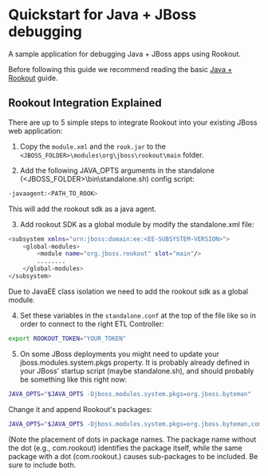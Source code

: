 # Quickstart for Java + JBoss debugging

A sample application for debugging Java + JBoss apps using Rookout.

Before following this guide we recommend reading the basic [Java + Rookout] guide.

## Rookout Integration Explained

There are up to 5 simple steps to integrate Rookout into your existing JBoss web application:

1. Copy the `module.xml` and the `rook.jar` to the `<JBOSS_FOLDER>\modules\org\jboss\rookout\main` folder.

2. Add the following JAVA_OPTS arguments in the standalone (<JBOSS_FOLDER>\bin\standalone.sh) config script:
```bash
-javaagent:<PATH_TO_ROOK>
```

This will add the rookout sdk as a java agent.

3. Add rookout SDK as a global module by modify the standalone.xml file: 
```bash
<subsystem xmlns="urn:jboss:domain:ee:<EE-SUBSYSTEM-VERSION>">
    <global-modules>
        <module name="org.jboss.rookout" slot="main"/>
        ........
    </global-modules>
</subsystem>
```

Due to JavaEE class isolation we need to add the rookout sdk as a global module. 

4. Set these variables in the `standalone.conf` at the top of the file like so in order to connect to the right ETL Controller:
```bash
export ROOKOUT_TOKEN="YOUR_TOKEN"
```
5. On some JBoss deployments you might need to update your jboss.modules.system.pkgs property.
It is probably already defined in your JBoss' startup script (maybe standalone.sh), and should probably be something like this right now:
```bash
JAVA_OPTS="$JAVA_OPTS -Djboss.modules.system.pkgs=org.jboss.byteman"
```
Change it and append Rookout's packages:
```bash
JAVA_OPTS="$JAVA_OPTS -Djboss.modules.system.pkgs=org.jboss.byteman,com.rookout,com.rookout."
```
(Note the placement of dots in package names. The package name without the dot (e.g., com.rookout) identifies the package itself, while the same package with a dot (com.rookout.) causes sub-packages to be included. Be sure to include both. 

[Java + Rookout]: https://docs.rookout.com/docs/sdk-setup.html
[maven central]: https://mvnrepository.com/artifact/com.rookout/rook

